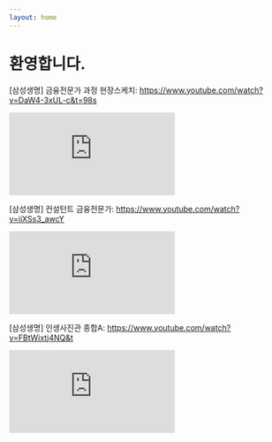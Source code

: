 ```yaml
---
layout: home
---
```

# 환영합니다.

[삼성생명] 금융전문가 과정 현장스케치: <https://www.youtube.com/watch?v=DaW4-3xUL-c&t=98s>

<iframe class="youtube" src="https://www.youtube.com/embed/DaW4-3xUL-c" frameborder="0" allow="accelerometer; autoplay; encrypted-media; gyroscope; picture-in-picture" allowfullscreen></iframe>

[삼성생명] 컨설턴트 금융전문가: <https://www.youtube.com/watch?v=iiXSs3_awcY>

<iframe class="youtube" src="https://www.youtube.com/embed/iiXSs3_awcY" frameborder="0" allow="accelerometer; autoplay; encrypted-media; gyroscope; picture-in-picture" allowfullscreen></iframe>

[삼성생명] 인생사진관 종합A:  <https://www.youtube.com/watch?v=FBtWixtj4NQ&t>

<iframe class="youtube" src="https://www.youtube.com/embed/FBtWixtj4NQ" frameborder="0" allow="accelerometer; autoplay; encrypted-media; gyroscope; picture-in-picture" allowfullscreen></iframe>
